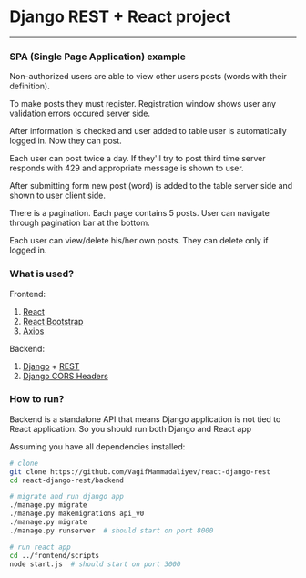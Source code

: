 # Django REST + React project

<hr>

### SPA (Single Page Application) example

Non-authorized users are able to view other users posts (words with their definition).

To make posts they must register. Registration window shows user any validation errors occured server side.

After information is checked and user added to table user is automatically logged in.  Now they can post.

Each user can post twice a day. If they'll try to post third time server responds with 429 and appropriate message is shown to user.

After submitting form new post (word) is added to the table server side and shown to user client side.

There is a pagination. Each page contains 5 posts. User can navigate through pagination bar at the bottom.

Each user can view/delete his/her own posts. They can delete only if logged in.


### What is used?

Frontend:

1. [React](https://reactjs.org/)
2. [React Bootstrap](https://react-bootstrap.github.io/)
3. [Axios](https://github.com/axios/axios)

Backend:

1. [Django](https://www.djangoproject.com/) + [REST](https://www.django-rest-framework.org/)
2. [Django CORS Headers](https://github.com/adamchainz/django-cors-headers)

### How to run?

Backend is a standalone API that means Django application is not tied to React application. So you should run both Django and React app

Assuming you have all dependencies installed:

```bash
# clone
git clone https://github.com/VagifMammadaliyev/react-django-rest
cd react-django-rest/backend

# migrate and run django app
./manage.py migrate
./manage.py makemigrations api_v0
./manage.py migrate
./manage.py runserver  # should start on port 8000

# run react app
cd ../frontend/scripts
node start.js  # should start on port 3000
```
